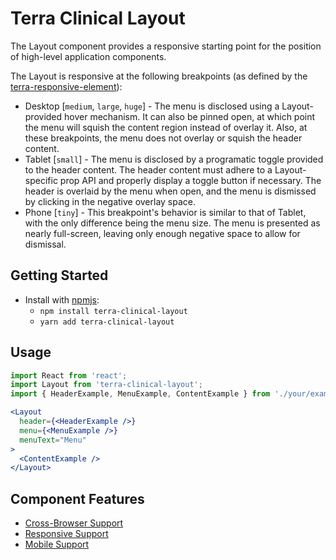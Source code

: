 # Terra Clinical Layout

The Layout component provides a responsive starting point for the position of high-level application components.

The Layout is responsive at the following breakpoints (as defined by the [terra-responsive-element](https://github.com/cerner/terra-core/blob/master/packages/terra-responsive-element/src/breakpoints.scss)):
* Desktop [`medium`, `large`, `huge`] - The menu is disclosed using a Layout-provided hover mechanism. It can also be pinned open, at which point the menu will squish the content region instead of overlay it. Also, at these breakpoints, the menu does not overlay or squish the header content.
* Tablet [`small`] - The menu is disclosed by a programatic toggle provided to the header content. The header content must adhere to a Layout-specific prop API and properly display a toggle button if necessary. The header is overlaid by the menu when open, and the menu is dismissed by clicking in the negative overlay space.
* Phone [`tiny`] - This breakpoint's behavior is similar to that of Tablet, with the only difference being the menu size. The menu is presented as nearly full-screen, leaving only enough negative space to allow for dismissal.

## Getting Started

- Install with [npmjs](https://www.npmjs.com):
  - `npm install terra-clinical-layout`
  - `yarn add terra-clinical-layout`

## Usage

```jsx
import React from 'react';
import Layout from 'terra-clinical-layout';
import { HeaderExample, MenuExample, ContentExample } from './your/examples';

<Layout
  header={<HeaderExample />}
  menu={<MenuExample />}
  menuText="Menu"
>
  <ContentExample />
</Layout>
```

## Component Features
* [Cross-Browser Support](https://github.com/cerner/terra-core/wiki/Component-Features#cross-browser-support)
* [Responsive Support](https://github.com/cerner/terra-core/wiki/Component-Features#responsive-support)
* [Mobile Support](https://github.com/cerner/terra-core/wiki/Component-Features#mobile-support)
